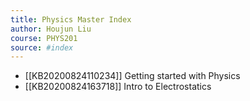 ```yaml
---
title: Physics Master Index
author: Houjun Liu
course: PHYS201
source: #index
---
```


* [[KB20200824110234]] Getting started with Physics
* [[KB20200824163718]] Intro to Electrostatics